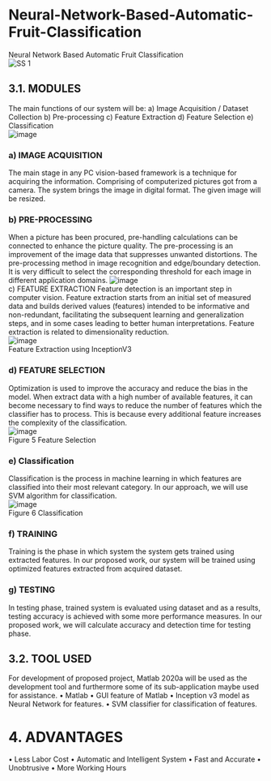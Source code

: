 # Neural-Network-Based-Automatic-Fruit-Classification
Neural Network Based Automatic Fruit Classification
<br> 
![SS 1](https://user-images.githubusercontent.com/25412736/177775437-d28d69df-5090-42b4-b3a2-4ebb3e427a3d.PNG)
<br> 

## 3.1.	MODULES
The main functions of our system will be:
a)	Image Acquisition / Dataset Collection
b)	Pre-processing 
c)	Feature Extraction
d)	Feature Selection
e)	Classification
<br> 
![image](https://user-images.githubusercontent.com/25412736/177773952-49240395-bb8b-4e8b-9f2b-c8aab326724b.png)
<br> 
### a)	IMAGE ACQUISITION
The main stage in any PC vision-based framework is a technique for acquiring the information. Comprising of computerized pictures got from a camera. The system brings the image in digital format. The given image will be resized.
<br> 
### b)	PRE-PROCESSING
When a picture has been procured, pre-handling calculations can be connected to enhance the picture quality. The pre-processing is an improvement of the image data that suppresses unwanted distortions. The pre-processing method in image recognition and edge/boundary detection. It is very difficult to select the corresponding threshold for each image in different application domains.
![image](https://user-images.githubusercontent.com/25412736/177774088-d7aafe0a-a11a-43ef-bb2e-8e819090dd99.png)
<br> 
c)	FEATURE EXTRACTION
Feature detection is an important step in computer vision. Feature extraction starts from an initial set of measured data and builds derived values (features) intended to be informative and non-redundant, facilitating the subsequent learning and generalization steps, and in some cases leading to better human interpretations. Feature extraction is related to dimensionality reduction.
<br> 
![image](https://user-images.githubusercontent.com/25412736/177774124-5df8d4b4-2fed-450b-a03b-6884e0f008d4.png)
<br> Feature Extraction using InceptionV3 <br> 
### d)	FEATURE SELECTION
Optimization is used to improve the accuracy and reduce the bias in the model. When extract data with a high number of available features, it can become necessary to find ways to reduce the number of features which the classifier has to process. This is because every additional feature increases the complexity of the classification.
<br>
![image](https://user-images.githubusercontent.com/25412736/177774369-4b9cb972-3344-4260-8af8-eae5cd7a7f31.png)
<br>
Figure 5 Feature Selection
<br>
### e)	Classification
Classification is the process in machine learning in which features are classified into their most relevant category. In our approach, we will use SVM algorithm for classification.
<br>
![image](https://user-images.githubusercontent.com/25412736/177774508-5f4ac754-06b4-4eee-ad53-15ef399fe762.png)
<br>
Figure 6 Classification
<br>
### f)	TRAINING
Training is the phase in which system the system gets trained using extracted features. In our proposed work, our system will be trained using optimized features extracted from acquired dataset.
### g)	TESTING
In testing phase, trained system is evaluated using dataset and as a results, testing accuracy is achieved with some more performance measures. In our proposed work, we will calculate accuracy and detection time for testing phase.
## 3.2.	TOOL USED
For development of proposed project, Matlab 2020a will be used as the development tool and furthermore some of its sub-application maybe used for assistance.
•	Matlab
•	GUI feature of Matlab
•	Inception v3 model as Neural Network for features.
•	SVM classifier for classification of features.

# 4.	ADVANTAGES
•	Less Labor Cost
•	Automatic and Intelligent System
•	Fast and Accurate
•	Unobtrusive
•	More Working Hours

